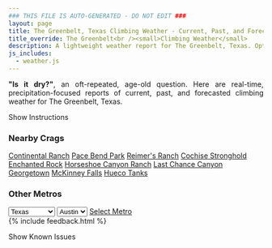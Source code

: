 ```yaml
---
### THIS FILE IS AUTO-GENERATED - DO NOT EDIT ###
layout: page
title: The Greenbelt, Texas Climbing Weather - Current, Past, and Forecasted Report
title_override: The Greenbelt<br /><small>Climbing Weather</small>
description: A lightweight weather report for The Greenbelt, Texas. Optimized for slow internet connections.
js_includes:
  - weather.js
---
```


<section class="measure center lh-copy f5-ns f6 ph2 mv4" style="text-align: justify;">
<strong>"Is it dry?"</strong>, an oft-repeated, age-old question. Here are real-time,
precipitation-focused reports of current, past, and forecasted climbing weather for The Greenbelt, Texas.
</section>

<p id="settings-toggle" class="mw5 b center tc hover-light-red black-70 pointer">Show Instructions</p>
<section id="settings" class="overflow-hidden" style="display:none;">
    <div class="mv2 ph2 center">
        <div class="fn f6 tc pv2">
            <p class="measure lh-copy center"><strong>Show/hide hourly forecasts</strong> by clicking the desired day.</p>
            <hr class="mw5 p0 mv2 o-60 b0 bt b--light-red light-red bg-light-red">
            <p class="measure lh-copy center"><strong>Current and Past conditions</strong> are measured by the nearest weather station. <strong>Forecast conditions</strong> are calculated and polled separately.</p>
            <hr class="mw5 p0 mv2 o-60 b0 bt b--light-red light-red bg-light-red">
            <p class="measure lh-copy center"><strong>Having issues?</strong> Try <a id="clear-cache" class="no-underline relative fancy-link light-red hover-light-red" href="#">clearing the local cache</a>.</p>
            <hr class="mw5 p0 mv2 o-60 b0 bt b--light-red light-red bg-light-red">
            <p class="measure lh-copy center">Weather data sourced from <a class="no-underline fancy-link relative light-red" target="_blank" href="https://www.weather.gov/documentation/services-web-api">weather.gov</a>.</p>
        </div>
    </div>
</section>
<section id="weather" data-crag="the-greenbelt-texas" class="mv4-ns mv3 ph2 center"></section>
<section id="nearby" class="tc lh-copy">
  <h3>Nearby Crags</h3>
<a class="nowrap no-underline fancy-link relative light-red mh3" href="/crags/continental-ranch-texas-weather.html">Continental Ranch</a>
<a class="nowrap no-underline fancy-link relative light-red mh3" href="/crags/pace-bend-park-texas-weather.html">Pace Bend Park</a>
<a class="nowrap no-underline fancy-link relative light-red mh3" href="/crags/reimers-ranch-texas-weather.html">Reimer's Ranch</a>
<a class="nowrap no-underline fancy-link relative light-red mh3" href="/crags/cochise-stronghold-arizona-weather.html">Cochise Stronghold</a>
<a class="nowrap no-underline fancy-link relative light-red mh3" href="/crags/enchanted-rock-texas-weather.html">Enchanted Rock</a>
<a class="nowrap no-underline fancy-link relative light-red mh3" href="/crags/horseshoe-canyon-ranch-arkansas-weather.html">Horseshoe Canyon Ranch</a>
<a class="nowrap no-underline fancy-link relative light-red mh3" href="/crags/last-chance-canyon-new-mexico-weather.html">Last Chance Canyon</a>
<a class="nowrap no-underline fancy-link relative light-red mh3" href="/crags/georgetown-texas-weather.html">Georgetown</a>
<a class="nowrap no-underline fancy-link relative light-red mh3" href="/crags/mckinney-falls-texas-weather.html">McKinney Falls</a>
<a class="nowrap no-underline fancy-link relative light-red mh3" href="/crags/hueco-tanks-texas-weather.html">Hueco Tanks</a>
</section>
<section id="nearby" class="tc lh-copy">
  <h3>Other Metros</h3>
  <select class="ma1 bg-near-white pa2" id="stateSel">
    <option value="Texas" selected>Texas</option>
    <option value="Washington">Washington</option>
    <option value="Colorado">Colorado</option>
    <option value="Tennessee">Tennessee</option>
    <option value="Utah">Utah</option>
    <option value="California">California</option>
  </select>
  <select class="ma1 bg-near-white pa2" id="citySel">
    <option value="Austin" selected>Austin</option>
  </select>
  <a id="selectMetro" class="f6 link dim ph3 pv2 ma1 dib white bg-light-red" href="/crags/austin-texas-weather.html">Select Metro</a>
  <script>
    var states = [];
    states["Texas"] = "Austin"
    states["Washington"] = "Seattle"
    states["Colorado"] = "Denver"
    states["Tennessee"] = "Nashville"
    states["Utah"] = "Salt Lake City"
    states["California"] = "San Francisco|Los Angeles"
  </script>
</section>
{% include feedback.html %}
<p id="issues-toggle" class="mw5 b center tc hover-light-red black-70 pointer">Show Known Issues</p>
<section id="issues" class="overflow-hidden tc f6">
</section>

<script>
  var weekly_EWX_153_89 = null
  var hourly_EWX_153_89 = {"@context":["https://geojson.org/geojson-ld/geojson-context.jsonld",{"@version":"1.1","wx":"https://api.weather.gov/ontology#","geo":"http://www.opengis.net/ont/geosparql#","unit":"http://codes.wmo.int/common/unit/","@vocab":"https://api.weather.gov/ontology#"}],"type":"Feature","geometry":{"type":"Polygon","coordinates":[[[-97.8044748,30.257838],[-97.80393029999999,30.2351015],[-97.77761489999999,30.235569599999998],[-97.77815419999999,30.2583062],[-97.8044748,30.257838]]]},"properties":{"updated":"2022-09-19T07:50:33+00:00","units":"us","forecastGenerator":"HourlyForecastGenerator","generatedAt":"2022-09-19T08:07:54+00:00","updateTime":"2022-09-19T07:50:33+00:00","validTimes":"2022-09-19T01:00:00+00:00/P8D","elevation":{"unitCode":"wmoUnit:m","value":181.9656},"periods":[{"number":1,"name":"","startTime":"2022-09-19T03:00:00-05:00","endTime":"2022-09-19T04:00:00-05:00","isDaytime":false,"temperature":77,"temperatureUnit":"F","temperatureTrend":null,"windSpeed":"0 mph","windDirection":"S","icon":"https://api.weather.gov/icons/land/night/skc?size=small","shortForecast":"Clear","detailedForecast":""},{"number":2,"name":"","startTime":"2022-09-19T04:00:00-05:00","endTime":"2022-09-19T05:00:00-05:00","isDaytime":false,"temperature":76,"temperatureUnit":"F","temperatureTrend":null,"windSpeed":"0 mph","windDirection":"S","icon":"https://api.weather.gov/icons/land/night/few?size=small","shortForecast":"Mostly Clear","detailedForecast":""},{"number":3,"name":"","startTime":"2022-09-19T05:00:00-05:00","endTime":"2022-09-19T06:00:00-05:00","isDaytime":false,"temperature":75,"temperatureUnit":"F","temperatureTrend":null,"windSpeed":"0 mph","windDirection":"S","icon":"https://api.weather.gov/icons/land/night/skc?size=small","shortForecast":"Clear","detailedForecast":""},{"number":4,"name":"","startTime":"2022-09-19T06:00:00-05:00","endTime":"2022-09-19T07:00:00-05:00","isDaytime":true,"temperature":74,"temperatureUnit":"F","temperatureTrend":null,"windSpeed":"0 mph","windDirection":"S","icon":"https://api.weather.gov/icons/land/day/few?size=small","shortForecast":"Sunny","detailedForecast":""},{"number":5,"name":"","startTime":"2022-09-19T07:00:00-05:00","endTime":"2022-09-19T08:00:00-05:00","isDaytime":true,"temperature":74,"temperatureUnit":"F","temperatureTrend":null,"windSpeed":"0 mph","windDirection":"S","icon":"https://api.weather.gov/icons/land/day/sct?size=small","shortForecast":"Mostly Sunny","detailedForecast":""},{"number":6,"name":"","startTime":"2022-09-19T08:00:00-05:00","endTime":"2022-09-19T09:00:00-05:00","isDaytime":true,"temperature":75,"temperatureUnit":"F","temperatureTrend":null,"windSpeed":"0 mph","windDirection":"S","icon":"https://api.weather.gov/icons/land/day/sct?size=small","shortForecast":"Mostly Sunny","detailedForecast":""},{"number":7,"name":"","startTime":"2022-09-19T09:00:00-05:00","endTime":"2022-09-19T10:00:00-05:00","isDaytime":true,"temperature":77,"temperatureUnit":"F","temperatureTrend":null,"windSpeed":"0 mph","windDirection":"S","icon":"https://api.weather.gov/icons/land/day/sct?size=small","shortForecast":"Mostly Sunny","detailedForecast":""},{"number":8,"name":"","startTime":"2022-09-19T10:00:00-05:00","endTime":"2022-09-19T11:00:00-05:00","isDaytime":true,"temperature":82,"temperatureUnit":"F","temperatureTrend":null,"windSpeed":"5 mph","windDirection":"S","icon":"https://api.weather.gov/icons/land/day/sct?size=small","shortForecast":"Mostly Sunny","detailedForecast":""},{"number":9,"name":"","startTime":"2022-09-19T11:00:00-05:00","endTime":"2022-09-19T12:00:00-05:00","isDaytime":true,"temperature":85,"temperatureUnit":"F","temperatureTrend":null,"windSpeed":"5 mph","windDirection":"SSE","icon":"https://api.weather.gov/icons/land/day/few?size=small","shortForecast":"Sunny","detailedForecast":""},{"number":10,"name":"","startTime":"2022-09-19T12:00:00-05:00","endTime":"2022-09-19T13:00:00-05:00","isDaytime":true,"temperature":89,"temperatureUnit":"F","temperatureTrend":null,"windSpeed":"5 mph","windDirection":"SSE","icon":"https://api.weather.gov/icons/land/day/few?size=small","shortForecast":"Sunny","detailedForecast":""},{"number":11,"name":"","startTime":"2022-09-19T13:00:00-05:00","endTime":"2022-09-19T14:00:00-05:00","isDaytime":true,"temperature":92,"temperatureUnit":"F","temperatureTrend":null,"windSpeed":"5 mph","windDirection":"SSE","icon":"https://api.weather.gov/icons/land/day/few?size=small","shortForecast":"Sunny","detailedForecast":""},{"number":12,"name":"","startTime":"2022-09-19T14:00:00-05:00","endTime":"2022-09-19T15:00:00-05:00","isDaytime":true,"temperature":94,"temperatureUnit":"F","temperatureTrend":null,"windSpeed":"5 mph","windDirection":"SE","icon":"https://api.weather.gov/icons/land/day/few?size=small","shortForecast":"Sunny","detailedForecast":""},{"number":13,"name":"","startTime":"2022-09-19T15:00:00-05:00","endTime":"2022-09-19T16:00:00-05:00","isDaytime":true,"temperature":95,"temperatureUnit":"F","temperatureTrend":null,"windSpeed":"5 mph","windDirection":"SE","icon":"https://api.weather.gov/icons/land/day/skc?size=small","shortForecast":"Sunny","detailedForecast":""},{"number":14,"name":"","startTime":"2022-09-19T16:00:00-05:00","endTime":"2022-09-19T17:00:00-05:00","isDaytime":true,"temperature":97,"temperatureUnit":"F","temperatureTrend":null,"windSpeed":"5 mph","windDirection":"SE","icon":"https://api.weather.gov/icons/land/day/skc?size=small","shortForecast":"Sunny","detailedForecast":""},{"number":15,"name":"","startTime":"2022-09-19T17:00:00-05:00","endTime":"2022-09-19T18:00:00-05:00","isDaytime":true,"temperature":95,"temperatureUnit":"F","temperatureTrend":null,"windSpeed":"5 mph","windDirection":"SE","icon":"https://api.weather.gov/icons/land/day/skc?size=small","shortForecast":"Sunny","detailedForecast":""},{"number":16,"name":"","startTime":"2022-09-19T18:00:00-05:00","endTime":"2022-09-19T19:00:00-05:00","isDaytime":false,"temperature":95,"temperatureUnit":"F","temperatureTrend":null,"windSpeed":"5 mph","windDirection":"SE","icon":"https://api.weather.gov/icons/land/night/skc?size=small","shortForecast":"Clear","detailedForecast":""},{"number":17,"name":"","startTime":"2022-09-19T19:00:00-05:00","endTime":"2022-09-19T20:00:00-05:00","isDaytime":false,"temperature":93,"temperatureUnit":"F","temperatureTrend":null,"windSpeed":"5 mph","windDirection":"SE","icon":"https://api.weather.gov/icons/land/night/skc?size=small","shortForecast":"Clear","detailedForecast":""},{"number":18,"name":"","startTime":"2022-09-19T20:00:00-05:00","endTime":"2022-09-19T21:00:00-05:00","isDaytime":false,"temperature":89,"temperatureUnit":"F","temperatureTrend":null,"windSpeed":"5 mph","windDirection":"SE","icon":"https://api.weather.gov/icons/land/night/few?size=small","shortForecast":"Mostly Clear","detailedForecast":""},{"number":19,"name":"","startTime":"2022-09-19T21:00:00-05:00","endTime":"2022-09-19T22:00:00-05:00","isDaytime":false,"temperature":86,"temperatureUnit":"F","temperatureTrend":null,"windSpeed":"5 mph","windDirection":"SE","icon":"https://api.weather.gov/icons/land/night/few?size=small","shortForecast":"Mostly Clear","detailedForecast":""},{"number":20,"name":"","startTime":"2022-09-19T22:00:00-05:00","endTime":"2022-09-19T23:00:00-05:00","isDaytime":false,"temperature":84,"temperatureUnit":"F","temperatureTrend":null,"windSpeed":"5 mph","windDirection":"SSE","icon":"https://api.weather.gov/icons/land/night/few?size=small","shortForecast":"Mostly Clear","detailedForecast":""},{"number":21,"name":"","startTime":"2022-09-19T23:00:00-05:00","endTime":"2022-09-20T00:00:00-05:00","isDaytime":false,"temperature":83,"temperatureUnit":"F","temperatureTrend":null,"windSpeed":"5 mph","windDirection":"SSE","icon":"https://api.weather.gov/icons/land/night/few?size=small","shortForecast":"Mostly Clear","detailedForecast":""},{"number":22,"name":"","startTime":"2022-09-20T00:00:00-05:00","endTime":"2022-09-20T01:00:00-05:00","isDaytime":false,"temperature":80,"temperatureUnit":"F","temperatureTrend":null,"windSpeed":"5 mph","windDirection":"S","icon":"https://api.weather.gov/icons/land/night/few?size=small","shortForecast":"Mostly Clear","detailedForecast":""},{"number":23,"name":"","startTime":"2022-09-20T01:00:00-05:00","endTime":"2022-09-20T02:00:00-05:00","isDaytime":false,"temperature":79,"temperatureUnit":"F","temperatureTrend":null,"windSpeed":"5 mph","windDirection":"S","icon":"https://api.weather.gov/icons/land/night/skc?size=small","shortForecast":"Clear","detailedForecast":""},{"number":24,"name":"","startTime":"2022-09-20T02:00:00-05:00","endTime":"2022-09-20T03:00:00-05:00","isDaytime":false,"temperature":79,"temperatureUnit":"F","temperatureTrend":null,"windSpeed":"5 mph","windDirection":"S","icon":"https://api.weather.gov/icons/land/night/skc?size=small","shortForecast":"Clear","detailedForecast":""},{"number":25,"name":"","startTime":"2022-09-20T03:00:00-05:00","endTime":"2022-09-20T04:00:00-05:00","isDaytime":false,"temperature":77,"temperatureUnit":"F","temperatureTrend":null,"windSpeed":"0 mph","windDirection":"S","icon":"https://api.weather.gov/icons/land/night/skc?size=small","shortForecast":"Clear","detailedForecast":""},{"number":26,"name":"","startTime":"2022-09-20T04:00:00-05:00","endTime":"2022-09-20T05:00:00-05:00","isDaytime":false,"temperature":75,"temperatureUnit":"F","temperatureTrend":null,"windSpeed":"0 mph","windDirection":"S","icon":"https://api.weather.gov/icons/land/night/few?size=small","shortForecast":"Mostly Clear","detailedForecast":""},{"number":27,"name":"","startTime":"2022-09-20T05:00:00-05:00","endTime":"2022-09-20T06:00:00-05:00","isDaytime":false,"temperature":74,"temperatureUnit":"F","temperatureTrend":null,"windSpeed":"0 mph","windDirection":"S","icon":"https://api.weather.gov/icons/land/night/few?size=small","shortForecast":"Mostly Clear","detailedForecast":""},{"number":28,"name":"","startTime":"2022-09-20T06:00:00-05:00","endTime":"2022-09-20T07:00:00-05:00","isDaytime":true,"temperature":73,"temperatureUnit":"F","temperatureTrend":null,"windSpeed":"0 mph","windDirection":"SSW","icon":"https://api.weather.gov/icons/land/day/few?size=small","shortForecast":"Sunny","detailedForecast":""},{"number":29,"name":"","startTime":"2022-09-20T07:00:00-05:00","endTime":"2022-09-20T08:00:00-05:00","isDaytime":true,"temperature":73,"temperatureUnit":"F","temperatureTrend":null,"windSpeed":"0 mph","windDirection":"SW","icon":"https://api.weather.gov/icons/land/day/few?size=small","shortForecast":"Sunny","detailedForecast":""},{"number":30,"name":"","startTime":"2022-09-20T08:00:00-05:00","endTime":"2022-09-20T09:00:00-05:00","isDaytime":true,"temperature":74,"temperatureUnit":"F","temperatureTrend":null,"windSpeed":"0 mph","windDirection":"SW","icon":"https://api.weather.gov/icons/land/day/few?size=small","shortForecast":"Sunny","detailedForecast":""},{"number":31,"name":"","startTime":"2022-09-20T09:00:00-05:00","endTime":"2022-09-20T10:00:00-05:00","isDaytime":true,"temperature":77,"temperatureUnit":"F","temperatureTrend":null,"windSpeed":"0 mph","windDirection":"S","icon":"https://api.weather.gov/icons/land/day/few?size=small","shortForecast":"Sunny","detailedForecast":""},{"number":32,"name":"","startTime":"2022-09-20T10:00:00-05:00","endTime":"2022-09-20T11:00:00-05:00","isDaytime":true,"temperature":81,"temperatureUnit":"F","temperatureTrend":null,"windSpeed":"0 mph","windDirection":"SSE","icon":"https://api.weather.gov/icons/land/day/few?size=small","shortForecast":"Sunny","detailedForecast":""},{"number":33,"name":"","startTime":"2022-09-20T11:00:00-05:00","endTime":"2022-09-20T12:00:00-05:00","isDaytime":true,"temperature":85,"temperatureUnit":"F","temperatureTrend":null,"windSpeed":"5 mph","windDirection":"SE","icon":"https://api.weather.gov/icons/land/day/few?size=small","shortForecast":"Sunny","detailedForecast":""},{"number":34,"name":"","startTime":"2022-09-20T12:00:00-05:00","endTime":"2022-09-20T13:00:00-05:00","isDaytime":true,"temperature":89,"temperatureUnit":"F","temperatureTrend":null,"windSpeed":"5 mph","windDirection":"SE","icon":"https://api.weather.gov/icons/land/day/few?size=small","shortForecast":"Sunny","detailedForecast":""},{"number":35,"name":"","startTime":"2022-09-20T13:00:00-05:00","endTime":"2022-09-20T14:00:00-05:00","isDaytime":true,"temperature":92,"temperatureUnit":"F","temperatureTrend":null,"windSpeed":"5 mph","windDirection":"SE","icon":"https://api.weather.gov/icons/land/day/skc?size=small","shortForecast":"Sunny","detailedForecast":""},{"number":36,"name":"","startTime":"2022-09-20T14:00:00-05:00","endTime":"2022-09-20T15:00:00-05:00","isDaytime":true,"temperature":94,"temperatureUnit":"F","temperatureTrend":null,"windSpeed":"5 mph","windDirection":"SE","icon":"https://api.weather.gov/icons/land/day/skc?size=small","shortForecast":"Sunny","detailedForecast":""},{"number":37,"name":"","startTime":"2022-09-20T15:00:00-05:00","endTime":"2022-09-20T16:00:00-05:00","isDaytime":true,"temperature":96,"temperatureUnit":"F","temperatureTrend":null,"windSpeed":"5 mph","windDirection":"SE","icon":"https://api.weather.gov/icons/land/day/few?size=small","shortForecast":"Sunny","detailedForecast":""},{"number":38,"name":"","startTime":"2022-09-20T16:00:00-05:00","endTime":"2022-09-20T17:00:00-05:00","isDaytime":true,"temperature":96,"temperatureUnit":"F","temperatureTrend":null,"windSpeed":"5 mph","windDirection":"SE","icon":"https://api.weather.gov/icons/land/day/few?size=small","shortForecast":"Sunny","detailedForecast":""},{"number":39,"name":"","startTime":"2022-09-20T17:00:00-05:00","endTime":"2022-09-20T18:00:00-05:00","isDaytime":true,"temperature":96,"temperatureUnit":"F","temperatureTrend":null,"windSpeed":"5 mph","windDirection":"SE","icon":"https://api.weather.gov/icons/land/day/few?size=small","shortForecast":"Sunny","detailedForecast":""},{"number":40,"name":"","startTime":"2022-09-20T18:00:00-05:00","endTime":"2022-09-20T19:00:00-05:00","isDaytime":false,"temperature":95,"temperatureUnit":"F","temperatureTrend":null,"windSpeed":"5 mph","windDirection":"SE","icon":"https://api.weather.gov/icons/land/night/skc?size=small","shortForecast":"Clear","detailedForecast":""},{"number":41,"name":"","startTime":"2022-09-20T19:00:00-05:00","endTime":"2022-09-20T20:00:00-05:00","isDaytime":false,"temperature":94,"temperatureUnit":"F","temperatureTrend":null,"windSpeed":"5 mph","windDirection":"SE","icon":"https://api.weather.gov/icons/land/night/skc?size=small","shortForecast":"Clear","detailedForecast":""},{"number":42,"name":"","startTime":"2022-09-20T20:00:00-05:00","endTime":"2022-09-20T21:00:00-05:00","isDaytime":false,"temperature":91,"temperatureUnit":"F","temperatureTrend":null,"windSpeed":"5 mph","windDirection":"SE","icon":"https://api.weather.gov/icons/land/night/skc?size=small","shortForecast":"Clear","detailedForecast":""},{"number":43,"name":"","startTime":"2022-09-20T21:00:00-05:00","endTime":"2022-09-20T22:00:00-05:00","isDaytime":false,"temperature":87,"temperatureUnit":"F","temperatureTrend":null,"windSpeed":"5 mph","windDirection":"SSE","icon":"https://api.weather.gov/icons/land/night/skc?size=small","shortForecast":"Clear","detailedForecast":""},{"number":44,"name":"","startTime":"2022-09-20T22:00:00-05:00","endTime":"2022-09-20T23:00:00-05:00","isDaytime":false,"temperature":84,"temperatureUnit":"F","temperatureTrend":null,"windSpeed":"5 mph","windDirection":"SSE","icon":"https://api.weather.gov/icons/land/night/skc?size=small","shortForecast":"Clear","detailedForecast":""},{"number":45,"name":"","startTime":"2022-09-20T23:00:00-05:00","endTime":"2022-09-21T00:00:00-05:00","isDaytime":false,"temperature":82,"temperatureUnit":"F","temperatureTrend":null,"windSpeed":"5 mph","windDirection":"S","icon":"https://api.weather.gov/icons/land/night/skc?size=small","shortForecast":"Clear","detailedForecast":""},{"number":46,"name":"","startTime":"2022-09-21T00:00:00-05:00","endTime":"2022-09-21T01:00:00-05:00","isDaytime":false,"temperature":80,"temperatureUnit":"F","temperatureTrend":null,"windSpeed":"5 mph","windDirection":"S","icon":"https://api.weather.gov/icons/land/night/skc?size=small","shortForecast":"Clear","detailedForecast":""},{"number":47,"name":"","startTime":"2022-09-21T01:00:00-05:00","endTime":"2022-09-21T02:00:00-05:00","isDaytime":false,"temperature":79,"temperatureUnit":"F","temperatureTrend":null,"windSpeed":"5 mph","windDirection":"S","icon":"https://api.weather.gov/icons/land/night/skc?size=small","shortForecast":"Clear","detailedForecast":""},{"number":48,"name":"","startTime":"2022-09-21T02:00:00-05:00","endTime":"2022-09-21T03:00:00-05:00","isDaytime":false,"temperature":78,"temperatureUnit":"F","temperatureTrend":null,"windSpeed":"5 mph","windDirection":"S","icon":"https://api.weather.gov/icons/land/night/skc?size=small","shortForecast":"Clear","detailedForecast":""},{"number":49,"name":"","startTime":"2022-09-21T03:00:00-05:00","endTime":"2022-09-21T04:00:00-05:00","isDaytime":false,"temperature":77,"temperatureUnit":"F","temperatureTrend":null,"windSpeed":"5 mph","windDirection":"SSW","icon":"https://api.weather.gov/icons/land/night/skc?size=small","shortForecast":"Clear","detailedForecast":""},{"number":50,"name":"","startTime":"2022-09-21T04:00:00-05:00","endTime":"2022-09-21T05:00:00-05:00","isDaytime":false,"temperature":76,"temperatureUnit":"F","temperatureTrend":null,"windSpeed":"5 mph","windDirection":"SSW","icon":"https://api.weather.gov/icons/land/night/skc?size=small","shortForecast":"Clear","detailedForecast":""},{"number":51,"name":"","startTime":"2022-09-21T05:00:00-05:00","endTime":"2022-09-21T06:00:00-05:00","isDaytime":false,"temperature":75,"temperatureUnit":"F","temperatureTrend":null,"windSpeed":"0 mph","windDirection":"SW","icon":"https://api.weather.gov/icons/land/night/skc?size=small","shortForecast":"Clear","detailedForecast":""},{"number":52,"name":"","startTime":"2022-09-21T06:00:00-05:00","endTime":"2022-09-21T07:00:00-05:00","isDaytime":true,"temperature":74,"temperatureUnit":"F","temperatureTrend":null,"windSpeed":"0 mph","windDirection":"WSW","icon":"https://api.weather.gov/icons/land/day/skc?size=small","shortForecast":"Sunny","detailedForecast":""},{"number":53,"name":"","startTime":"2022-09-21T07:00:00-05:00","endTime":"2022-09-21T08:00:00-05:00","isDaytime":true,"temperature":74,"temperatureUnit":"F","temperatureTrend":null,"windSpeed":"0 mph","windDirection":"WSW","icon":"https://api.weather.gov/icons/land/day/skc?size=small","shortForecast":"Sunny","detailedForecast":""},{"number":54,"name":"","startTime":"2022-09-21T08:00:00-05:00","endTime":"2022-09-21T09:00:00-05:00","isDaytime":true,"temperature":76,"temperatureUnit":"F","temperatureTrend":null,"windSpeed":"0 mph","windDirection":"WSW","icon":"https://api.weather.gov/icons/land/day/skc?size=small","shortForecast":"Sunny","detailedForecast":""},{"number":55,"name":"","startTime":"2022-09-21T09:00:00-05:00","endTime":"2022-09-21T10:00:00-05:00","isDaytime":true,"temperature":79,"temperatureUnit":"F","temperatureTrend":null,"windSpeed":"0 mph","windDirection":"WSW","icon":"https://api.weather.gov/icons/land/day/skc?size=small","shortForecast":"Sunny","detailedForecast":""},{"number":56,"name":"","startTime":"2022-09-21T10:00:00-05:00","endTime":"2022-09-21T11:00:00-05:00","isDaytime":true,"temperature":83,"temperatureUnit":"F","temperatureTrend":null,"windSpeed":"0 mph","windDirection":"WSW","icon":"https://api.weather.gov/icons/land/day/skc?size=small","shortForecast":"Sunny","detailedForecast":""},{"number":57,"name":"","startTime":"2022-09-21T11:00:00-05:00","endTime":"2022-09-21T12:00:00-05:00","isDaytime":true,"temperature":87,"temperatureUnit":"F","temperatureTrend":null,"windSpeed":"5 mph","windDirection":"SW","icon":"https://api.weather.gov/icons/land/day/skc?size=small","shortForecast":"Sunny","detailedForecast":""},{"number":58,"name":"","startTime":"2022-09-21T12:00:00-05:00","endTime":"2022-09-21T13:00:00-05:00","isDaytime":true,"temperature":91,"temperatureUnit":"F","temperatureTrend":null,"windSpeed":"5 mph","windDirection":"SSE","icon":"https://api.weather.gov/icons/land/day/skc?size=small","shortForecast":"Sunny","detailedForecast":""},{"number":59,"name":"","startTime":"2022-09-21T13:00:00-05:00","endTime":"2022-09-21T14:00:00-05:00","isDaytime":true,"temperature":94,"temperatureUnit":"F","temperatureTrend":null,"windSpeed":"5 mph","windDirection":"ESE","icon":"https://api.weather.gov/icons/land/day/skc?size=small","shortForecast":"Sunny","detailedForecast":""},{"number":60,"name":"","startTime":"2022-09-21T14:00:00-05:00","endTime":"2022-09-21T15:00:00-05:00","isDaytime":true,"temperature":96,"temperatureUnit":"F","temperatureTrend":null,"windSpeed":"5 mph","windDirection":"ESE","icon":"https://api.weather.gov/icons/land/day/skc?size=small","shortForecast":"Sunny","detailedForecast":""},{"number":61,"name":"","startTime":"2022-09-21T15:00:00-05:00","endTime":"2022-09-21T16:00:00-05:00","isDaytime":true,"temperature":98,"temperatureUnit":"F","temperatureTrend":null,"windSpeed":"5 mph","windDirection":"SE","icon":"https://api.weather.gov/icons/land/day/skc?size=small","shortForecast":"Sunny","detailedForecast":""},{"number":62,"name":"","startTime":"2022-09-21T16:00:00-05:00","endTime":"2022-09-21T17:00:00-05:00","isDaytime":true,"temperature":98,"temperatureUnit":"F","temperatureTrend":null,"windSpeed":"5 mph","windDirection":"SE","icon":"https://api.weather.gov/icons/land/day/skc?size=small","shortForecast":"Sunny","detailedForecast":""},{"number":63,"name":"","startTime":"2022-09-21T17:00:00-05:00","endTime":"2022-09-21T18:00:00-05:00","isDaytime":true,"temperature":98,"temperatureUnit":"F","temperatureTrend":null,"windSpeed":"5 mph","windDirection":"SE","icon":"https://api.weather.gov/icons/land/day/skc?size=small","shortForecast":"Sunny","detailedForecast":""},{"number":64,"name":"","startTime":"2022-09-21T18:00:00-05:00","endTime":"2022-09-21T19:00:00-05:00","isDaytime":false,"temperature":96,"temperatureUnit":"F","temperatureTrend":null,"windSpeed":"5 mph","windDirection":"SE","icon":"https://api.weather.gov/icons/land/night/skc?size=small","shortForecast":"Clear","detailedForecast":""},{"number":65,"name":"","startTime":"2022-09-21T19:00:00-05:00","endTime":"2022-09-21T20:00:00-05:00","isDaytime":false,"temperature":94,"temperatureUnit":"F","temperatureTrend":null,"windSpeed":"5 mph","windDirection":"SE","icon":"https://api.weather.gov/icons/land/night/skc?size=small","shortForecast":"Clear","detailedForecast":""},{"number":66,"name":"","startTime":"2022-09-21T20:00:00-05:00","endTime":"2022-09-21T21:00:00-05:00","isDaytime":false,"temperature":91,"temperatureUnit":"F","temperatureTrend":null,"windSpeed":"5 mph","windDirection":"SSE","icon":"https://api.weather.gov/icons/land/night/skc?size=small","shortForecast":"Clear","detailedForecast":""},{"number":67,"name":"","startTime":"2022-09-21T21:00:00-05:00","endTime":"2022-09-21T22:00:00-05:00","isDaytime":false,"temperature":87,"temperatureUnit":"F","temperatureTrend":null,"windSpeed":"5 mph","windDirection":"SSE","icon":"https://api.weather.gov/icons/land/night/skc?size=small","shortForecast":"Clear","detailedForecast":""},{"number":68,"name":"","startTime":"2022-09-21T22:00:00-05:00","endTime":"2022-09-21T23:00:00-05:00","isDaytime":false,"temperature":84,"temperatureUnit":"F","temperatureTrend":null,"windSpeed":"5 mph","windDirection":"S","icon":"https://api.weather.gov/icons/land/night/skc?size=small","shortForecast":"Clear","detailedForecast":""},{"number":69,"name":"","startTime":"2022-09-21T23:00:00-05:00","endTime":"2022-09-22T00:00:00-05:00","isDaytime":false,"temperature":82,"temperatureUnit":"F","temperatureTrend":null,"windSpeed":"5 mph","windDirection":"S","icon":"https://api.weather.gov/icons/land/night/skc?size=small","shortForecast":"Clear","detailedForecast":""},{"number":70,"name":"","startTime":"2022-09-22T00:00:00-05:00","endTime":"2022-09-22T01:00:00-05:00","isDaytime":false,"temperature":81,"temperatureUnit":"F","temperatureTrend":null,"windSpeed":"5 mph","windDirection":"S","icon":"https://api.weather.gov/icons/land/night/skc?size=small","shortForecast":"Clear","detailedForecast":""},{"number":71,"name":"","startTime":"2022-09-22T01:00:00-05:00","endTime":"2022-09-22T02:00:00-05:00","isDaytime":false,"temperature":80,"temperatureUnit":"F","temperatureTrend":null,"windSpeed":"5 mph","windDirection":"SSW","icon":"https://api.weather.gov/icons/land/night/skc?size=small","shortForecast":"Clear","detailedForecast":""},{"number":72,"name":"","startTime":"2022-09-22T02:00:00-05:00","endTime":"2022-09-22T03:00:00-05:00","isDaytime":false,"temperature":78,"temperatureUnit":"F","temperatureTrend":null,"windSpeed":"5 mph","windDirection":"SSW","icon":"https://api.weather.gov/icons/land/night/skc?size=small","shortForecast":"Clear","detailedForecast":""},{"number":73,"name":"","startTime":"2022-09-22T03:00:00-05:00","endTime":"2022-09-22T04:00:00-05:00","isDaytime":false,"temperature":76,"temperatureUnit":"F","temperatureTrend":null,"windSpeed":"5 mph","windDirection":"SW","icon":"https://api.weather.gov/icons/land/night/skc?size=small","shortForecast":"Clear","detailedForecast":""},{"number":74,"name":"","startTime":"2022-09-22T04:00:00-05:00","endTime":"2022-09-22T05:00:00-05:00","isDaytime":false,"temperature":75,"temperatureUnit":"F","temperatureTrend":null,"windSpeed":"5 mph","windDirection":"WSW","icon":"https://api.weather.gov/icons/land/night/skc?size=small","shortForecast":"Clear","detailedForecast":""},{"number":75,"name":"","startTime":"2022-09-22T05:00:00-05:00","endTime":"2022-09-22T06:00:00-05:00","isDaytime":false,"temperature":73,"temperatureUnit":"F","temperatureTrend":null,"windSpeed":"5 mph","windDirection":"WSW","icon":"https://api.weather.gov/icons/land/night/skc?size=small","shortForecast":"Clear","detailedForecast":""},{"number":76,"name":"","startTime":"2022-09-22T06:00:00-05:00","endTime":"2022-09-22T07:00:00-05:00","isDaytime":true,"temperature":72,"temperatureUnit":"F","temperatureTrend":null,"windSpeed":"5 mph","windDirection":"W","icon":"https://api.weather.gov/icons/land/day/skc?size=small","shortForecast":"Sunny","detailedForecast":""},{"number":77,"name":"","startTime":"2022-09-22T07:00:00-05:00","endTime":"2022-09-22T08:00:00-05:00","isDaytime":true,"temperature":73,"temperatureUnit":"F","temperatureTrend":null,"windSpeed":"5 mph","windDirection":"W","icon":"https://api.weather.gov/icons/land/day/skc?size=small","shortForecast":"Sunny","detailedForecast":""},{"number":78,"name":"","startTime":"2022-09-22T08:00:00-05:00","endTime":"2022-09-22T09:00:00-05:00","isDaytime":true,"temperature":76,"temperatureUnit":"F","temperatureTrend":null,"windSpeed":"5 mph","windDirection":"WNW","icon":"https://api.weather.gov/icons/land/day/skc?size=small","shortForecast":"Sunny","detailedForecast":""},{"number":79,"name":"","startTime":"2022-09-22T09:00:00-05:00","endTime":"2022-09-22T10:00:00-05:00","isDaytime":true,"temperature":80,"temperatureUnit":"F","temperatureTrend":null,"windSpeed":"5 mph","windDirection":"WNW","icon":"https://api.weather.gov/icons/land/day/skc?size=small","shortForecast":"Sunny","detailedForecast":""},{"number":80,"name":"","startTime":"2022-09-22T10:00:00-05:00","endTime":"2022-09-22T11:00:00-05:00","isDaytime":true,"temperature":84,"temperatureUnit":"F","temperatureTrend":null,"windSpeed":"5 mph","windDirection":"WNW","icon":"https://api.weather.gov/icons/land/day/skc?size=small","shortForecast":"Sunny","detailedForecast":""},{"number":81,"name":"","startTime":"2022-09-22T11:00:00-05:00","endTime":"2022-09-22T12:00:00-05:00","isDaytime":true,"temperature":88,"temperatureUnit":"F","temperatureTrend":null,"windSpeed":"5 mph","windDirection":"NNW","icon":"https://api.weather.gov/icons/land/day/skc?size=small","shortForecast":"Sunny","detailedForecast":""},{"number":82,"name":"","startTime":"2022-09-22T12:00:00-05:00","endTime":"2022-09-22T13:00:00-05:00","isDaytime":true,"temperature":93,"temperatureUnit":"F","temperatureTrend":null,"windSpeed":"5 mph","windDirection":"NE","icon":"https://api.weather.gov/icons/land/day/skc?size=small","shortForecast":"Sunny","detailedForecast":""},{"number":83,"name":"","startTime":"2022-09-22T13:00:00-05:00","endTime":"2022-09-22T14:00:00-05:00","isDaytime":true,"temperature":96,"temperatureUnit":"F","temperatureTrend":null,"windSpeed":"5 mph","windDirection":"E","icon":"https://api.weather.gov/icons/land/day/skc?size=small","shortForecast":"Sunny","detailedForecast":""},{"number":84,"name":"","startTime":"2022-09-22T14:00:00-05:00","endTime":"2022-09-22T15:00:00-05:00","isDaytime":true,"temperature":98,"temperatureUnit":"F","temperatureTrend":null,"windSpeed":"5 mph","windDirection":"E","icon":"https://api.weather.gov/icons/land/day/skc?size=small","shortForecast":"Sunny","detailedForecast":""},{"number":85,"name":"","startTime":"2022-09-22T15:00:00-05:00","endTime":"2022-09-22T16:00:00-05:00","isDaytime":true,"temperature":100,"temperatureUnit":"F","temperatureTrend":null,"windSpeed":"5 mph","windDirection":"E","icon":"https://api.weather.gov/icons/land/day/hot?size=small","shortForecast":"Sunny","detailedForecast":""},{"number":86,"name":"","startTime":"2022-09-22T16:00:00-05:00","endTime":"2022-09-22T17:00:00-05:00","isDaytime":true,"temperature":100,"temperatureUnit":"F","temperatureTrend":null,"windSpeed":"5 mph","windDirection":"E","icon":"https://api.weather.gov/icons/land/day/hot?size=small","shortForecast":"Sunny","detailedForecast":""},{"number":87,"name":"","startTime":"2022-09-22T17:00:00-05:00","endTime":"2022-09-22T18:00:00-05:00","isDaytime":true,"temperature":100,"temperatureUnit":"F","temperatureTrend":null,"windSpeed":"5 mph","windDirection":"ESE","icon":"https://api.weather.gov/icons/land/day/hot?size=small","shortForecast":"Sunny","detailedForecast":""},{"number":88,"name":"","startTime":"2022-09-22T18:00:00-05:00","endTime":"2022-09-22T19:00:00-05:00","isDaytime":false,"temperature":98,"temperatureUnit":"F","temperatureTrend":null,"windSpeed":"5 mph","windDirection":"SE","icon":"https://api.weather.gov/icons/land/night/skc?size=small","shortForecast":"Clear","detailedForecast":""},{"number":89,"name":"","startTime":"2022-09-22T19:00:00-05:00","endTime":"2022-09-22T20:00:00-05:00","isDaytime":false,"temperature":96,"temperatureUnit":"F","temperatureTrend":null,"windSpeed":"5 mph","windDirection":"SE","icon":"https://api.weather.gov/icons/land/night/skc?size=small","shortForecast":"Clear","detailedForecast":""},{"number":90,"name":"","startTime":"2022-09-22T20:00:00-05:00","endTime":"2022-09-22T21:00:00-05:00","isDaytime":false,"temperature":93,"temperatureUnit":"F","temperatureTrend":null,"windSpeed":"5 mph","windDirection":"SE","icon":"https://api.weather.gov/icons/land/night/skc?size=small","shortForecast":"Clear","detailedForecast":""},{"number":91,"name":"","startTime":"2022-09-22T21:00:00-05:00","endTime":"2022-09-22T22:00:00-05:00","isDaytime":false,"temperature":88,"temperatureUnit":"F","temperatureTrend":null,"windSpeed":"5 mph","windDirection":"SSE","icon":"https://api.weather.gov/icons/land/night/few?size=small","shortForecast":"Mostly Clear","detailedForecast":""},{"number":92,"name":"","startTime":"2022-09-22T22:00:00-05:00","endTime":"2022-09-22T23:00:00-05:00","isDaytime":false,"temperature":85,"temperatureUnit":"F","temperatureTrend":null,"windSpeed":"5 mph","windDirection":"SSE","icon":"https://api.weather.gov/icons/land/night/few?size=small","shortForecast":"Mostly Clear","detailedForecast":""},{"number":93,"name":"","startTime":"2022-09-22T23:00:00-05:00","endTime":"2022-09-23T00:00:00-05:00","isDaytime":false,"temperature":83,"temperatureUnit":"F","temperatureTrend":null,"windSpeed":"5 mph","windDirection":"S","icon":"https://api.weather.gov/icons/land/night/few?size=small","shortForecast":"Mostly Clear","detailedForecast":""},{"number":94,"name":"","startTime":"2022-09-23T00:00:00-05:00","endTime":"2022-09-23T01:00:00-05:00","isDaytime":false,"temperature":82,"temperatureUnit":"F","temperatureTrend":null,"windSpeed":"5 mph","windDirection":"SSW","icon":"https://api.weather.gov/icons/land/night/few?size=small","shortForecast":"Mostly Clear","detailedForecast":""},{"number":95,"name":"","startTime":"2022-09-23T01:00:00-05:00","endTime":"2022-09-23T02:00:00-05:00","isDaytime":false,"temperature":81,"temperatureUnit":"F","temperatureTrend":null,"windSpeed":"5 mph","windDirection":"SSW","icon":"https://api.weather.gov/icons/land/night/few?size=small","shortForecast":"Mostly Clear","detailedForecast":""},{"number":96,"name":"","startTime":"2022-09-23T02:00:00-05:00","endTime":"2022-09-23T03:00:00-05:00","isDaytime":false,"temperature":79,"temperatureUnit":"F","temperatureTrend":null,"windSpeed":"5 mph","windDirection":"SW","icon":"https://api.weather.gov/icons/land/night/few?size=small","shortForecast":"Mostly Clear","detailedForecast":""},{"number":97,"name":"","startTime":"2022-09-23T03:00:00-05:00","endTime":"2022-09-23T04:00:00-05:00","isDaytime":false,"temperature":77,"temperatureUnit":"F","temperatureTrend":null,"windSpeed":"5 mph","windDirection":"WSW","icon":"https://api.weather.gov/icons/land/night/few?size=small","shortForecast":"Mostly Clear","detailedForecast":""},{"number":98,"name":"","startTime":"2022-09-23T04:00:00-05:00","endTime":"2022-09-23T05:00:00-05:00","isDaytime":false,"temperature":76,"temperatureUnit":"F","temperatureTrend":null,"windSpeed":"5 mph","windDirection":"WSW","icon":"https://api.weather.gov/icons/land/night/skc?size=small","shortForecast":"Clear","detailedForecast":""},{"number":99,"name":"","startTime":"2022-09-23T05:00:00-05:00","endTime":"2022-09-23T06:00:00-05:00","isDaytime":false,"temperature":74,"temperatureUnit":"F","temperatureTrend":null,"windSpeed":"5 mph","windDirection":"W","icon":"https://api.weather.gov/icons/land/night/skc?size=small","shortForecast":"Clear","detailedForecast":""},{"number":100,"name":"","startTime":"2022-09-23T06:00:00-05:00","endTime":"2022-09-23T07:00:00-05:00","isDaytime":true,"temperature":73,"temperatureUnit":"F","temperatureTrend":null,"windSpeed":"5 mph","windDirection":"W","icon":"https://api.weather.gov/icons/land/day/skc?size=small","shortForecast":"Sunny","detailedForecast":""},{"number":101,"name":"","startTime":"2022-09-23T07:00:00-05:00","endTime":"2022-09-23T08:00:00-05:00","isDaytime":true,"temperature":74,"temperatureUnit":"F","temperatureTrend":null,"windSpeed":"5 mph","windDirection":"WNW","icon":"https://api.weather.gov/icons/land/day/skc?size=small","shortForecast":"Sunny","detailedForecast":""},{"number":102,"name":"","startTime":"2022-09-23T08:00:00-05:00","endTime":"2022-09-23T09:00:00-05:00","isDaytime":true,"temperature":77,"temperatureUnit":"F","temperatureTrend":null,"windSpeed":"5 mph","windDirection":"WNW","icon":"https://api.weather.gov/icons/land/day/skc?size=small","shortForecast":"Sunny","detailedForecast":""},{"number":103,"name":"","startTime":"2022-09-23T09:00:00-05:00","endTime":"2022-09-23T10:00:00-05:00","isDaytime":true,"temperature":81,"temperatureUnit":"F","temperatureTrend":null,"windSpeed":"5 mph","windDirection":"NW","icon":"https://api.weather.gov/icons/land/day/skc?size=small","shortForecast":"Sunny","detailedForecast":""},{"number":104,"name":"","startTime":"2022-09-23T10:00:00-05:00","endTime":"2022-09-23T11:00:00-05:00","isDaytime":true,"temperature":85,"temperatureUnit":"F","temperatureTrend":null,"windSpeed":"5 mph","windDirection":"NNW","icon":"https://api.weather.gov/icons/land/day/skc?size=small","shortForecast":"Sunny","detailedForecast":""},{"number":105,"name":"","startTime":"2022-09-23T11:00:00-05:00","endTime":"2022-09-23T12:00:00-05:00","isDaytime":true,"temperature":89,"temperatureUnit":"F","temperatureTrend":null,"windSpeed":"5 mph","windDirection":"N","icon":"https://api.weather.gov/icons/land/day/skc?size=small","shortForecast":"Sunny","detailedForecast":""},{"number":106,"name":"","startTime":"2022-09-23T12:00:00-05:00","endTime":"2022-09-23T13:00:00-05:00","isDaytime":true,"temperature":93,"temperatureUnit":"F","temperatureTrend":null,"windSpeed":"5 mph","windDirection":"E","icon":"https://api.weather.gov/icons/land/day/skc?size=small","shortForecast":"Sunny","detailedForecast":""},{"number":107,"name":"","startTime":"2022-09-23T13:00:00-05:00","endTime":"2022-09-23T14:00:00-05:00","isDaytime":true,"temperature":96,"temperatureUnit":"F","temperatureTrend":null,"windSpeed":"5 mph","windDirection":"SE","icon":"https://api.weather.gov/icons/land/day/skc?size=small","shortForecast":"Sunny","detailedForecast":""},{"number":108,"name":"","startTime":"2022-09-23T14:00:00-05:00","endTime":"2022-09-23T15:00:00-05:00","isDaytime":true,"temperature":98,"temperatureUnit":"F","temperatureTrend":null,"windSpeed":"5 mph","windDirection":"SE","icon":"https://api.weather.gov/icons/land/day/skc?size=small","shortForecast":"Sunny","detailedForecast":""},{"number":109,"name":"","startTime":"2022-09-23T15:00:00-05:00","endTime":"2022-09-23T16:00:00-05:00","isDaytime":true,"temperature":99,"temperatureUnit":"F","temperatureTrend":null,"windSpeed":"10 mph","windDirection":"SE","icon":"https://api.weather.gov/icons/land/day/hot?size=small","shortForecast":"Sunny","detailedForecast":""},{"number":110,"name":"","startTime":"2022-09-23T16:00:00-05:00","endTime":"2022-09-23T17:00:00-05:00","isDaytime":true,"temperature":99,"temperatureUnit":"F","temperatureTrend":null,"windSpeed":"10 mph","windDirection":"SSE","icon":"https://api.weather.gov/icons/land/day/hot?size=small","shortForecast":"Sunny","detailedForecast":""},{"number":111,"name":"","startTime":"2022-09-23T17:00:00-05:00","endTime":"2022-09-23T18:00:00-05:00","isDaytime":true,"temperature":98,"temperatureUnit":"F","temperatureTrend":null,"windSpeed":"10 mph","windDirection":"SSE","icon":"https://api.weather.gov/icons/land/day/few?size=small","shortForecast":"Sunny","detailedForecast":""},{"number":112,"name":"","startTime":"2022-09-23T18:00:00-05:00","endTime":"2022-09-23T19:00:00-05:00","isDaytime":false,"temperature":97,"temperatureUnit":"F","temperatureTrend":null,"windSpeed":"10 mph","windDirection":"SSE","icon":"https://api.weather.gov/icons/land/night/few?size=small","shortForecast":"Mostly Clear","detailedForecast":""},{"number":113,"name":"","startTime":"2022-09-23T19:00:00-05:00","endTime":"2022-09-23T20:00:00-05:00","isDaytime":false,"temperature":95,"temperatureUnit":"F","temperatureTrend":null,"windSpeed":"10 mph","windDirection":"SSE","icon":"https://api.weather.gov/icons/land/night/few?size=small","shortForecast":"Mostly Clear","detailedForecast":""},{"number":114,"name":"","startTime":"2022-09-23T20:00:00-05:00","endTime":"2022-09-23T21:00:00-05:00","isDaytime":false,"temperature":92,"temperatureUnit":"F","temperatureTrend":null,"windSpeed":"10 mph","windDirection":"SSE","icon":"https://api.weather.gov/icons/land/night/few?size=small","shortForecast":"Mostly Clear","detailedForecast":""},{"number":115,"name":"","startTime":"2022-09-23T21:00:00-05:00","endTime":"2022-09-23T22:00:00-05:00","isDaytime":false,"temperature":89,"temperatureUnit":"F","temperatureTrend":null,"windSpeed":"10 mph","windDirection":"SSE","icon":"https://api.weather.gov/icons/land/night/few?size=small","shortForecast":"Mostly Clear","detailedForecast":""},{"number":116,"name":"","startTime":"2022-09-23T22:00:00-05:00","endTime":"2022-09-23T23:00:00-05:00","isDaytime":false,"temperature":86,"temperatureUnit":"F","temperatureTrend":null,"windSpeed":"10 mph","windDirection":"SSE","icon":"https://api.weather.gov/icons/land/night/few?size=small","shortForecast":"Mostly Clear","detailedForecast":""},{"number":117,"name":"","startTime":"2022-09-23T23:00:00-05:00","endTime":"2022-09-24T00:00:00-05:00","isDaytime":false,"temperature":84,"temperatureUnit":"F","temperatureTrend":null,"windSpeed":"10 mph","windDirection":"S","icon":"https://api.weather.gov/icons/land/night/few?size=small","shortForecast":"Mostly Clear","detailedForecast":""},{"number":118,"name":"","startTime":"2022-09-24T00:00:00-05:00","endTime":"2022-09-24T01:00:00-05:00","isDaytime":false,"temperature":82,"temperatureUnit":"F","temperatureTrend":null,"windSpeed":"5 mph","windDirection":"S","icon":"https://api.weather.gov/icons/land/night/few?size=small","shortForecast":"Mostly Clear","detailedForecast":""},{"number":119,"name":"","startTime":"2022-09-24T01:00:00-05:00","endTime":"2022-09-24T02:00:00-05:00","isDaytime":false,"temperature":81,"temperatureUnit":"F","temperatureTrend":null,"windSpeed":"5 mph","windDirection":"S","icon":"https://api.weather.gov/icons/land/night/few?size=small","shortForecast":"Mostly Clear","detailedForecast":""},{"number":120,"name":"","startTime":"2022-09-24T02:00:00-05:00","endTime":"2022-09-24T03:00:00-05:00","isDaytime":false,"temperature":80,"temperatureUnit":"F","temperatureTrend":null,"windSpeed":"5 mph","windDirection":"S","icon":"https://api.weather.gov/icons/land/night/few?size=small","shortForecast":"Mostly Clear","detailedForecast":""},{"number":121,"name":"","startTime":"2022-09-24T03:00:00-05:00","endTime":"2022-09-24T04:00:00-05:00","isDaytime":false,"temperature":78,"temperatureUnit":"F","temperatureTrend":null,"windSpeed":"5 mph","windDirection":"S","icon":"https://api.weather.gov/icons/land/night/few?size=small","shortForecast":"Mostly Clear","detailedForecast":""},{"number":122,"name":"","startTime":"2022-09-24T04:00:00-05:00","endTime":"2022-09-24T05:00:00-05:00","isDaytime":false,"temperature":77,"temperatureUnit":"F","temperatureTrend":null,"windSpeed":"5 mph","windDirection":"S","icon":"https://api.weather.gov/icons/land/night/few?size=small","shortForecast":"Mostly Clear","detailedForecast":""},{"number":123,"name":"","startTime":"2022-09-24T05:00:00-05:00","endTime":"2022-09-24T06:00:00-05:00","isDaytime":false,"temperature":75,"temperatureUnit":"F","temperatureTrend":null,"windSpeed":"5 mph","windDirection":"S","icon":"https://api.weather.gov/icons/land/night/few?size=small","shortForecast":"Mostly Clear","detailedForecast":""},{"number":124,"name":"","startTime":"2022-09-24T06:00:00-05:00","endTime":"2022-09-24T07:00:00-05:00","isDaytime":true,"temperature":74,"temperatureUnit":"F","temperatureTrend":null,"windSpeed":"5 mph","windDirection":"SSW","icon":"https://api.weather.gov/icons/land/day/few?size=small","shortForecast":"Sunny","detailedForecast":""},{"number":125,"name":"","startTime":"2022-09-24T07:00:00-05:00","endTime":"2022-09-24T08:00:00-05:00","isDaytime":true,"temperature":74,"temperatureUnit":"F","temperatureTrend":null,"windSpeed":"5 mph","windDirection":"SSW","icon":"https://api.weather.gov/icons/land/day/few?size=small","shortForecast":"Sunny","detailedForecast":""},{"number":126,"name":"","startTime":"2022-09-24T08:00:00-05:00","endTime":"2022-09-24T09:00:00-05:00","isDaytime":true,"temperature":76,"temperatureUnit":"F","temperatureTrend":null,"windSpeed":"5 mph","windDirection":"SSW","icon":"https://api.weather.gov/icons/land/day/few?size=small","shortForecast":"Sunny","detailedForecast":""},{"number":127,"name":"","startTime":"2022-09-24T09:00:00-05:00","endTime":"2022-09-24T10:00:00-05:00","isDaytime":true,"temperature":79,"temperatureUnit":"F","temperatureTrend":null,"windSpeed":"5 mph","windDirection":"S","icon":"https://api.weather.gov/icons/land/day/few?size=small","shortForecast":"Sunny","detailedForecast":""},{"number":128,"name":"","startTime":"2022-09-24T10:00:00-05:00","endTime":"2022-09-24T11:00:00-05:00","isDaytime":true,"temperature":83,"temperatureUnit":"F","temperatureTrend":null,"windSpeed":"5 mph","windDirection":"S","icon":"https://api.weather.gov/icons/land/day/few?size=small","shortForecast":"Sunny","detailedForecast":""},{"number":129,"name":"","startTime":"2022-09-24T11:00:00-05:00","endTime":"2022-09-24T12:00:00-05:00","isDaytime":true,"temperature":87,"temperatureUnit":"F","temperatureTrend":null,"windSpeed":"10 mph","windDirection":"S","icon":"https://api.weather.gov/icons/land/day/few?size=small","shortForecast":"Sunny","detailedForecast":""},{"number":130,"name":"","startTime":"2022-09-24T12:00:00-05:00","endTime":"2022-09-24T13:00:00-05:00","isDaytime":true,"temperature":90,"temperatureUnit":"F","temperatureTrend":null,"windSpeed":"10 mph","windDirection":"S","icon":"https://api.weather.gov/icons/land/day/few?size=small","shortForecast":"Sunny","detailedForecast":""},{"number":131,"name":"","startTime":"2022-09-24T13:00:00-05:00","endTime":"2022-09-24T14:00:00-05:00","isDaytime":true,"temperature":93,"temperatureUnit":"F","temperatureTrend":null,"windSpeed":"10 mph","windDirection":"S","icon":"https://api.weather.gov/icons/land/day/few?size=small","shortForecast":"Sunny","detailedForecast":""},{"number":132,"name":"","startTime":"2022-09-24T14:00:00-05:00","endTime":"2022-09-24T15:00:00-05:00","isDaytime":true,"temperature":96,"temperatureUnit":"F","temperatureTrend":null,"windSpeed":"10 mph","windDirection":"S","icon":"https://api.weather.gov/icons/land/day/few?size=small","shortForecast":"Sunny","detailedForecast":""},{"number":133,"name":"","startTime":"2022-09-24T15:00:00-05:00","endTime":"2022-09-24T16:00:00-05:00","isDaytime":true,"temperature":97,"temperatureUnit":"F","temperatureTrend":null,"windSpeed":"10 mph","windDirection":"S","icon":"https://api.weather.gov/icons/land/day/few?size=small","shortForecast":"Sunny","detailedForecast":""},{"number":134,"name":"","startTime":"2022-09-24T16:00:00-05:00","endTime":"2022-09-24T17:00:00-05:00","isDaytime":true,"temperature":98,"temperatureUnit":"F","temperatureTrend":null,"windSpeed":"10 mph","windDirection":"SSE","icon":"https://api.weather.gov/icons/land/day/few?size=small","shortForecast":"Sunny","detailedForecast":""},{"number":135,"name":"","startTime":"2022-09-24T17:00:00-05:00","endTime":"2022-09-24T18:00:00-05:00","isDaytime":true,"temperature":98,"temperatureUnit":"F","temperatureTrend":null,"windSpeed":"10 mph","windDirection":"SSE","icon":"https://api.weather.gov/icons/land/day/few?size=small","shortForecast":"Sunny","detailedForecast":""},{"number":136,"name":"","startTime":"2022-09-24T18:00:00-05:00","endTime":"2022-09-24T19:00:00-05:00","isDaytime":false,"temperature":96,"temperatureUnit":"F","temperatureTrend":null,"windSpeed":"10 mph","windDirection":"SSE","icon":"https://api.weather.gov/icons/land/night/few?size=small","shortForecast":"Mostly Clear","detailedForecast":""},{"number":137,"name":"","startTime":"2022-09-24T19:00:00-05:00","endTime":"2022-09-24T20:00:00-05:00","isDaytime":false,"temperature":94,"temperatureUnit":"F","temperatureTrend":null,"windSpeed":"10 mph","windDirection":"SSE","icon":"https://api.weather.gov/icons/land/night/few?size=small","shortForecast":"Mostly Clear","detailedForecast":""},{"number":138,"name":"","startTime":"2022-09-24T20:00:00-05:00","endTime":"2022-09-24T21:00:00-05:00","isDaytime":false,"temperature":91,"temperatureUnit":"F","temperatureTrend":null,"windSpeed":"10 mph","windDirection":"SSE","icon":"https://api.weather.gov/icons/land/night/few?size=small","shortForecast":"Mostly Clear","detailedForecast":""},{"number":139,"name":"","startTime":"2022-09-24T21:00:00-05:00","endTime":"2022-09-24T22:00:00-05:00","isDaytime":false,"temperature":88,"temperatureUnit":"F","temperatureTrend":null,"windSpeed":"10 mph","windDirection":"SSE","icon":"https://api.weather.gov/icons/land/night/few?size=small","shortForecast":"Mostly Clear","detailedForecast":""},{"number":140,"name":"","startTime":"2022-09-24T22:00:00-05:00","endTime":"2022-09-24T23:00:00-05:00","isDaytime":false,"temperature":85,"temperatureUnit":"F","temperatureTrend":null,"windSpeed":"10 mph","windDirection":"SSE","icon":"https://api.weather.gov/icons/land/night/few?size=small","shortForecast":"Mostly Clear","detailedForecast":""},{"number":141,"name":"","startTime":"2022-09-24T23:00:00-05:00","endTime":"2022-09-25T00:00:00-05:00","isDaytime":false,"temperature":83,"temperatureUnit":"F","temperatureTrend":null,"windSpeed":"10 mph","windDirection":"S","icon":"https://api.weather.gov/icons/land/night/few?size=small","shortForecast":"Mostly Clear","detailedForecast":""},{"number":142,"name":"","startTime":"2022-09-25T00:00:00-05:00","endTime":"2022-09-25T01:00:00-05:00","isDaytime":false,"temperature":81,"temperatureUnit":"F","temperatureTrend":null,"windSpeed":"5 mph","windDirection":"S","icon":"https://api.weather.gov/icons/land/night/few?size=small","shortForecast":"Mostly Clear","detailedForecast":""},{"number":143,"name":"","startTime":"2022-09-25T01:00:00-05:00","endTime":"2022-09-25T02:00:00-05:00","isDaytime":false,"temperature":80,"temperatureUnit":"F","temperatureTrend":null,"windSpeed":"5 mph","windDirection":"S","icon":"https://api.weather.gov/icons/land/night/few?size=small","shortForecast":"Mostly Clear","detailedForecast":""},{"number":144,"name":"","startTime":"2022-09-25T02:00:00-05:00","endTime":"2022-09-25T03:00:00-05:00","isDaytime":false,"temperature":78,"temperatureUnit":"F","temperatureTrend":null,"windSpeed":"5 mph","windDirection":"S","icon":"https://api.weather.gov/icons/land/night/few?size=small","shortForecast":"Mostly Clear","detailedForecast":""},{"number":145,"name":"","startTime":"2022-09-25T03:00:00-05:00","endTime":"2022-09-25T04:00:00-05:00","isDaytime":false,"temperature":77,"temperatureUnit":"F","temperatureTrend":null,"windSpeed":"5 mph","windDirection":"S","icon":"https://api.weather.gov/icons/land/night/few?size=small","shortForecast":"Mostly Clear","detailedForecast":""},{"number":146,"name":"","startTime":"2022-09-25T04:00:00-05:00","endTime":"2022-09-25T05:00:00-05:00","isDaytime":false,"temperature":76,"temperatureUnit":"F","temperatureTrend":null,"windSpeed":"5 mph","windDirection":"S","icon":"https://api.weather.gov/icons/land/night/few?size=small","shortForecast":"Mostly Clear","detailedForecast":""},{"number":147,"name":"","startTime":"2022-09-25T05:00:00-05:00","endTime":"2022-09-25T06:00:00-05:00","isDaytime":false,"temperature":75,"temperatureUnit":"F","temperatureTrend":null,"windSpeed":"5 mph","windDirection":"S","icon":"https://api.weather.gov/icons/land/night/few?size=small","shortForecast":"Mostly Clear","detailedForecast":""},{"number":148,"name":"","startTime":"2022-09-25T06:00:00-05:00","endTime":"2022-09-25T07:00:00-05:00","isDaytime":true,"temperature":74,"temperatureUnit":"F","temperatureTrend":null,"windSpeed":"5 mph","windDirection":"S","icon":"https://api.weather.gov/icons/land/day/few?size=small","shortForecast":"Sunny","detailedForecast":""},{"number":149,"name":"","startTime":"2022-09-25T07:00:00-05:00","endTime":"2022-09-25T08:00:00-05:00","isDaytime":true,"temperature":74,"temperatureUnit":"F","temperatureTrend":null,"windSpeed":"5 mph","windDirection":"SSW","icon":"https://api.weather.gov/icons/land/day/sct?size=small","shortForecast":"Mostly Sunny","detailedForecast":""},{"number":150,"name":"","startTime":"2022-09-25T08:00:00-05:00","endTime":"2022-09-25T09:00:00-05:00","isDaytime":true,"temperature":76,"temperatureUnit":"F","temperatureTrend":null,"windSpeed":"5 mph","windDirection":"SSW","icon":"https://api.weather.gov/icons/land/day/sct?size=small","shortForecast":"Mostly Sunny","detailedForecast":""},{"number":151,"name":"","startTime":"2022-09-25T09:00:00-05:00","endTime":"2022-09-25T10:00:00-05:00","isDaytime":true,"temperature":79,"temperatureUnit":"F","temperatureTrend":null,"windSpeed":"5 mph","windDirection":"S","icon":"https://api.weather.gov/icons/land/day/sct?size=small","shortForecast":"Mostly Sunny","detailedForecast":""},{"number":152,"name":"","startTime":"2022-09-25T10:00:00-05:00","endTime":"2022-09-25T11:00:00-05:00","isDaytime":true,"temperature":83,"temperatureUnit":"F","temperatureTrend":null,"windSpeed":"5 mph","windDirection":"S","icon":"https://api.weather.gov/icons/land/day/sct?size=small","shortForecast":"Mostly Sunny","detailedForecast":""},{"number":153,"name":"","startTime":"2022-09-25T11:00:00-05:00","endTime":"2022-09-25T12:00:00-05:00","isDaytime":true,"temperature":87,"temperatureUnit":"F","temperatureTrend":null,"windSpeed":"5 mph","windDirection":"S","icon":"https://api.weather.gov/icons/land/day/few?size=small","shortForecast":"Sunny","detailedForecast":""},{"number":154,"name":"","startTime":"2022-09-25T12:00:00-05:00","endTime":"2022-09-25T13:00:00-05:00","isDaytime":true,"temperature":90,"temperatureUnit":"F","temperatureTrend":null,"windSpeed":"5 mph","windDirection":"S","icon":"https://api.weather.gov/icons/land/day/few?size=small","shortForecast":"Sunny","detailedForecast":""},{"number":155,"name":"","startTime":"2022-09-25T13:00:00-05:00","endTime":"2022-09-25T14:00:00-05:00","isDaytime":true,"temperature":93,"temperatureUnit":"F","temperatureTrend":null,"windSpeed":"5 mph","windDirection":"S","icon":"https://api.weather.gov/icons/land/day/few?size=small","shortForecast":"Sunny","detailedForecast":""},{"number":156,"name":"","startTime":"2022-09-25T14:00:00-05:00","endTime":"2022-09-25T15:00:00-05:00","isDaytime":true,"temperature":95,"temperatureUnit":"F","temperatureTrend":null,"windSpeed":"5 mph","windDirection":"SSE","icon":"https://api.weather.gov/icons/land/day/few?size=small","shortForecast":"Sunny","detailedForecast":""}]}}
  var crags_config = [
  {
    "name": "The Greenbelt",
    "note": "Porous limestone that can take a couple days to dry out.",
    "mountainProject": "https://www.mountainproject.com/area/105905087/barton-creek-greenbelt",
    "station": "KATT",
    "office": "EWX/153,89",
    "coordinates": [
      -97.801,
      30.244
    ]
  }
]</script>

